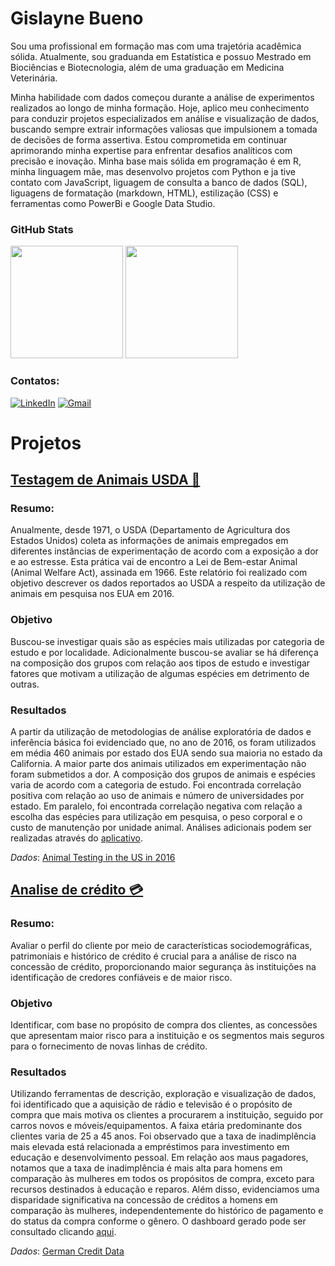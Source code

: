 # Gislayne Bueno

Sou uma profissional em formação mas com uma trajetória acadêmica sólida. Atualmente, sou graduanda em Estatística e possuo Mestrado em Biociências e Biotecnologia, além de uma graduação em Medicina Veterinária.

Minha habilidade com dados começou durante a análise de experimentos realizados ao longo de minha formação. Hoje, aplico meu conhecimento para conduzir projetos especializados em análise e visualização de dados, buscando sempre extrair informações valiosas que impulsionem a tomada de decisões de forma assertiva. Estou comprometida em continuar aprimorando minha expertise para enfrentar desafios analíticos com precisão e inovação. Minha base mais sólida em programação é em R, minha linguagem mãe, mas desenvolvo projetos com Python e ja tive contato com JavaScript, liguagem de consulta a banco de dados (SQL), liguagens de formatação (markdown, HTML), estilização (CSS) e ferramentas como PowerBi e Google Data Studio. 

### GitHub Stats
<div>
 <img height = "180em" src = "https://github-readme-stats.vercel.app/api?username=buenogi&show_icons=false&theme=catppuccin_latte&rank_icon=github"/>
 <img height = "180em" src = "https://github-readme-stats.vercel.app/api/top-langs/?username=buenogi&layout=compact&theme=catppuccin_latte"/>

 </div>

### Contatos:  
[![LinkedIn](https://img.shields.io/badge/LinkedIn-0077B5?style=for-the-badge&logo=linkedin&logoColor=white)](https://www.linkedin.com/in/gislayne-bueno/)
[![Gmail](https://img.shields.io/badge/Gmail-D14836?style=for-the-badge&logo=gmail&logoColor=white)]( mailto:gislayne.bueno@gmail.com?subject=Colabora%C3%A7%C3%A3o%20Potencial%20em%20An%C3%A1lise%20de%20Dados&body=Prezada%20Gislayne%20Bueno%2C%0D%0A%0D%0AEspero%20que%20este%20email%20a%20encontre%20bem.%20Meu%20nome%20%C3%A9%20%5BSeu%20Nome%5D%2C%20e%20sou%20%5Bsua%20posi%C3%A7%C3%A3o%5D%20na%20%5Bnome%20da%20sua%20empresa%20ou%20organiza%C3%A7%C3%A3o%5D.%20Estou%20entrando%20em%20contato%20porque%20estou%20muito%20interessado%20na%20possibilidade%20de%20uma%20colabora%C3%A7%C3%A3o.%0D%0A...%0D%0A%0D%0A%0D%0AAtenciosamente%2C%0D%0A%0D%0A%5BSeu%20Nome%5D%0D%0A%5BSeu%20Cargo%5D%0D%0A%5BNome%20da%20Sua%20Empresa%5D%0D%0A%5BSeu%20Endere%C3%A7o%20de%20Email%5D%0D%0A%5BSeu%20N%C3%BAmero%20de%20Telefone%5D%0D%0A )

# Projetos

## [Testagem de Animais USDA 🐁](https://github.com/buenogi/Testes-Animais-USDA2016)

### Resumo: 
Anualmente, desde 1971, o USDA (Departamento de Agricultura dos Estados Unidos) coleta as informações de animais empregados em diferentes instâncias de experimentação de acordo com a exposição a dor e ao estresse.  Esta prática vai de encontro a Lei de Bem-estar Animal (Animal Welfare Act), assinada em 1966. Este relatório foi realizado com objetivo descrever os dados reportados ao USDA a respeito da utilização de animais em pesquisa nos EUA em 2016. 

### Objetivo
Buscou-se investigar quais são as espécies mais utilizadas por categoria de estudo e por localidade. Adicionalmente buscou-se avaliar se há diferença na composição dos grupos com relação aos tipos de estudo e investigar fatores que motivam a utilização de algumas espécies em detrimento de outras.

### Resultados
A partir da utilização de metodologias de análise exploratória de dados e inferência básica foi evidenciado que, no ano de 2016, os foram utilizados em média 460 animais por estado dos EUA sendo sua maioria no estado da California. A maior parte dos animais utilizados em experimentação não foram submetidos a dor. A composição dos grupos de animais e espécies varia de acordo com a categoria de estudo. Foi encontrada correlação positiva com relação ao uso de animais e número de universidades por estado. Em paralelo, foi encontrada correlação negativa com relação a escolha das espécies para utilização em pesquisa, o peso corporal e o custo de manutenção por unidade animal. Análises adicionais podem ser realizadas através do [aplicativo](https://luvgwl-gislayne-bueno.shinyapps.io/Teste_Animais/).

*Dados*: [Animal Testing in the US in 2016](https://www.kaggle.com/datasets/mmsant/animals-testing-in-the-us-in-2016)

## [Analise de crédito 💳](https://github.com/buenogi/Analise-de-credito)

### Resumo: 
Avaliar o perfil do cliente por meio de características sociodemográficas, patrimoniais e histórico de crédito é crucial para a análise de risco na concessão de crédito, proporcionando maior segurança às instituições na identificação de credores confiáveis e de maior risco.

### Objetivo
Identificar, com base no propósito de compra dos clientes, as concessões que apresentam maior risco para a instituição e os segmentos mais seguros para o fornecimento de novas linhas de crédito.

### Resultados
Utilizando ferramentas de descrição, exploração e visualização de dados, foi identificado que a aquisição de rádio e televisão é o propósito de compra que mais motiva os clientes a procurarem a instituição, seguido por carros novos e móveis/equipamentos. A faixa etária predominante dos clientes varia de 25 a 45 anos. Foi observado que a taxa de inadimplência mais elevada está relacionada a empréstimos para investimento em educação e desenvolvimento pessoal. Em relação aos maus pagadores, notamos que a taxa de inadimplência é mais alta para homens em comparação às mulheres em todos os propósitos de compra, exceto para recursos destinados à educação e reparos. Além disso, evidenciamos uma disparidade significativa na concessão de créditos a homens em comparação às mulheres, independentemente do histórico de pagamento e do status da compra conforme o gênero. O dashboard gerado pode ser consultado clicando [aqui](https://luvgwl-gislayne-bueno.shinyapps.io/GermanCreditDataDashboard/).

*Dados*: [German Credit Data](http://archive.ics.uci.edu/dataset/144/statlog+german+credit+data)


